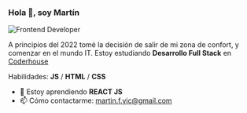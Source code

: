 ### Hola 👋, soy **Martín**

![Frontend Developer](https://res.cloudinary.com/practicaldev/image/fetch/s--iiE-sG6R--/c_imagga_scale,f_auto,fl_progressive,h_420,q_auto,w_1000/https://dev-to-uploads.s3.amazonaws.com/i/an073jdwgkc1ztij8sj7.png)

A principios del 2022 tomé la decisión de salir de mi zona de confort, y comenzar en el mundo IT.
Estoy estudiando **Desarrollo Full Stack** en [Coderhouse](https://www.coderhouse.com.uy/online/carrera-online-desarrollo-fullstack)


Habilidades: **JS** / **HTML** / **CSS**

- 🌱 Estoy aprendiendo **REACT JS** 
- 📫 Cómo contactarme: martin.f.yic@gmail.com 



